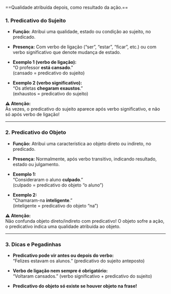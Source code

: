 
==Qualidade atribuída depois, como resultado da ação.==
### 1. **Predicativo do Sujeito**

- **Função:** Atribui uma qualidade, estado ou condição ao sujeito, no predicado.
    
- **Presença:** Com verbo de ligação (“ser”, “estar”, “ficar”, etc.) ou com verbo significativo que denote mudança de estado.
    
- **Exemplo 1 (verbo de ligação):**  
    “O professor **está cansado**.”  
    (cansado = predicativo do sujeito)
    
- **Exemplo 2 (verbo significativo):**  
    “Os atletas **chegaram exaustos**.”  
    (exhaustos = predicativo do sujeito)
    

**⚠️ Atenção:**  
Às vezes, o predicativo do sujeito aparece após verbo significativo, e não só após verbo de ligação!

---

### 2. **Predicativo do Objeto**

- **Função:** Atribui uma característica ao objeto direto ou indireto, no predicado.
    
- **Presença:** Normalmente, após verbo transitivo, indicando resultado, estado ou julgamento.
    
- **Exemplo 1:**  
    “Consideraram o aluno **culpado**.”  
    (culpado = predicativo do objeto “o aluno”)
    
- **Exemplo 2:**  
    “Chamaram-na **inteligente**.”  
    (inteligente = predicativo do objeto “na”)
    

**⚠️ Atenção:**  
Não confunda objeto direto/indireto com predicativo! O objeto sofre a ação, o predicativo indica uma qualidade atribuída ao objeto.

---

### 3. **Dicas e Pegadinhas**

- **Predicativo pode vir antes ou depois do verbo:**  
    “Felizes estavam os alunos.” (predicativo do sujeito anteposto)
    
- **Verbo de ligação nem sempre é obrigatório:**  
    “Voltaram cansados.” (verbo significativo + predicativo do sujeito)
    
- **Predicativo do objeto só existe se houver objeto na frase!**